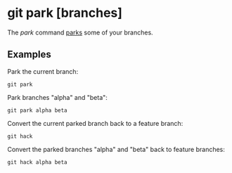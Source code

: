 # git park [branches]

The _park_ command [parks](../advanced-syncing.md#parked-branches) some of your
branches.

## Examples

Park the current branch:

```fish
git park
```

Park branches "alpha" and "beta":

```fish
git park alpha beta
```

Convert the current parked branch back to a feature branch:

```fish
git hack
```

Convert the parked branches "alpha" and "beta" back to feature branches:

```fish
git hack alpha beta
```
